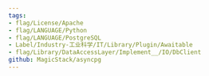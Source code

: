 ```yaml
---
tags:
- flag/License/Apache
- flag/LANGUAGE/Python
- flag/LANGUAGE/PostgreSQL
- Label/Industry-工业科学/IT/Library/Plugin/Awaitable
- flag/Library/DataAccessLayer/Implement__/IO/DbClient
github: MagicStack/asyncpg
---
```

